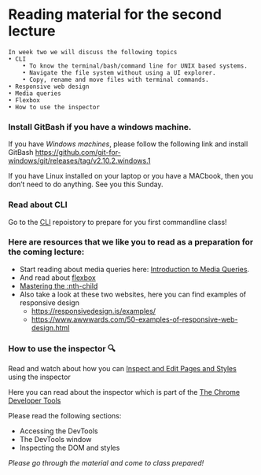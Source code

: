 # Reading material for the second lecture

```
In week two we will discuss the following topics
• CLI
    • To know the terminal/bash/command line for UNIX based systems.
    • Navigate the file system without using a UI explorer.
    • Copy, rename and move files with terminal commands.
• Responsive web design
• Media queries
• Flexbox
• How to use the inspector
```

### Install GitBash if you have a windows machine.

If you have *Windows machines*, please follow the following link and install GitBash https://github.com/git-for-windows/git/releases/tag/v2.10.2.windows.1

If you have Linux installed on your laptop or you have a MACbook, then you don’t need to do anything. See you this Sunday.

### Read about CLI

Go to the [CLI](https://github.com/HackYourFuture/CommandLine/blob/master/Week1/Lecture.md) repoistory to prepare for you first commandline class!

### Here are resources that we like you to read as a preparation for the coming lecture:
- Start reading about media queries here: [Introduction to Media Queries](https://varvy.com/mobile/media-queries.html).
- And read about [flexbox](https://tympanus.net/codrops/css_reference/flexbox/)
- [Mastering the :nth-child](http://nthmaster.com/)
- Also take a look at these two websites, here you can find examples of responsive design
    + https://responsivedesign.is/examples/
    + https://www.awwwards.com/50-examples-of-responsive-web-design.html

### How to use the inspector :mag:
Read and watch about how you can [Inspect and Edit Pages and Styles](https://developers.google.com/web/tools/chrome-devtools/inspect-styles/) using the inspector

Here you can read about the inspector which is part of the [The Chrome Developer Tools](https://developer.chrome.com/devtools)

Please read the following sections:
- Accessing the DevTools
- The DevTools window
- Inspecting the DOM and styles

_Please go through the material and come to class prepared!_
